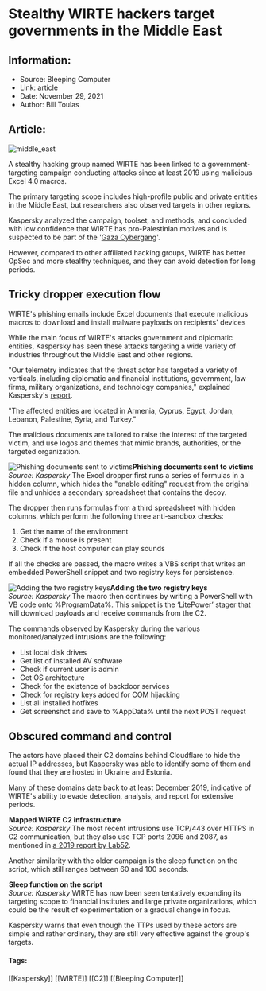 # Stealthy WIRTE hackers target governments in the Middle East
### 

## Information:
+ Source: Bleeping Computer
+ Link: [article](https://www.bleepingcomputer.com/news/security/stealthy-wirte-hackers-target-governments-in-the-middle-east/)
+ Date: November 29, 2021
+ Author: Bill Toulas


## Article:
![middle_east](https://www.bleepstatic.com/content/hl-images/2021/11/29/middle_east.jpg?rand=973175068)


A stealthy hacking group named WIRTE has been linked to a government-targeting campaign conducting attacks since at least 2019 using malicious Excel 4.0 macros.


The primary targeting scope includes high-profile public and private entities in the Middle East, but researchers also observed targets in other regions.


Kaspersky analyzed the campaign, toolset, and methods, and concluded with low confidence that WIRTE has pro-Palestinian motives and is suspected to be part of the '[Gaza Cybergang](https://www.bleepingcomputer.com/tag/gaza-cybergang/)'.


However, compared to other affiliated hacking groups, WIRTE has better OpSec and more stealthy techniques, and they can avoid detection for long periods.


Tricky dropper execution flow
-----------------------------


WIRTE's phishing emails include Excel documents that execute malicious macros to download and install malware payloads on recipients' devices


While the main focus of WIRTE's attacks government and diplomatic entities, Kaspersky has seen these attacks targeting a wide variety of industries throughout the Middle East and other regions.


"Our telemetry indicates that the threat actor has targeted a variety of verticals, including diplomatic and financial institutions, government, law firms, military organizations, and technology companies," explained Kaspersky's [report](http://securelist.com/wirtes-campaign-in-the-middle-east-living-off-the-land-since-at-least-2019/105044/).


"The affected entities are located in Armenia, Cyprus, Egypt, Jordan, Lebanon, Palestine, Syria, and Turkey."


The malicious documents are tailored to raise the interest of the targeted victim, and use logos and themes that mimic brands, authorities, or the targeted organization.



![Phishing documents sent to victims](https://www.bleepstatic.com/images/news/u/1220909/Phishing/document.jpg)**Phishing documents sent to victims**  
*Source: Kaspersky*
The Excel dropper first runs a series of formulas in a hidden column, which hides the "enable editing" request from the original file and unhides a secondary spreadsheet that contains the decoy.


The dropper then runs formulas from a third spreadsheet with hidden columns, which perform the following three anti-sandbox checks:


1. Get the name of the environment
2. Check if a mouse is present
3. Check if the host computer can play sounds


If all the checks are passed, the macro writes a VBS script that writes an embedded PowerShell snippet and two registry keys for persistence.



![Adding the two registry keys](https://www.bleepstatic.com/images/news/u/1220909/Code%20and%20Details/adding_registry%20keys.png)**Adding the two registry keys**  
*Source: Kaspersky*
The macro then continues by writing a PowerShell with VB code onto %ProgramData%. This snippet is the ‘LitePower’ stager that will download payloads and receive commands from the C2.


The commands observed by Kaspersky during the various monitored/analyzed intrusions are the following: 


* List local disk drives
* Get list of installed AV software
* Check if current user is admin
* Get OS architecture
* Check for the existence of backdoor services
* Check for registry keys added for COM hijacking
* List all installed hotfixes
* Get screenshot and save to %AppData% until the next POST request


Obscured command and control
----------------------------


The actors have placed their C2 domains behind Cloudflare to hide the actual IP addresses, but Kaspersky was able to identify some of them and found that they are hosted in Ukraine and Estonia.


Many of these domains date back to at least December 2019, indicative of WIRTE's ability to evade detection, analysis, and report for extensive periods.



![Mapped WIRTE C2 infrastructure](data:image/gif;base64,R0lGODlhAQABAAAAACH5BAEKAAEALAAAAAABAAEAAAICTAEAOw==)**Mapped WIRTE C2 infrastructure**  
*Source: Kaspersky*
The most recent intrusions use TCP/443 over HTTPS in C2 communication, but they also use TCP ports 2096 and 2087, as mentioned in [a 2019 report by Lab52](https://lab52.io/blog/wirte-group-attacking-the-middle-east/).


Another similarity with the older campaign is the sleep function on the script, which still ranges between 60 and 100 seconds.



![Sleep function on the script](data:image/gif;base64,R0lGODlhAQABAAAAACH5BAEKAAEALAAAAAABAAEAAAICTAEAOw==)**Sleep function on the script**  
*Source: Kaspersky*
WIRTE has now been seen tentatively expanding its targeting scope to financial institutes and large private organizations, which could be the result of experimentation or a gradual change in focus.


Kaspersky warns that even though the TTPs used by these actors are simple and rather ordinary, they are still very effective against the group's targets.




#### Tags:
[[Kaspersky]] [[WIRTE]] [[C2]] [[Bleeping Computer]]
